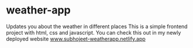 # weather-app
Updates you about the weather in different places
This is a simple frontend project with html, css
and javascript.
You can check this out in my newly deployed website
www.subhojeet-weatherapp.netlify.app
